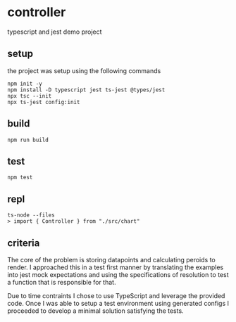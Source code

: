 # controller

typescript and jest demo project

## setup

the project was setup using the following commands

```
npm init -y
npm install -D typescript jest ts-jest @types/jest
npx tsc --init
npx ts-jest config:init
```

## build

```
npm run build
```

## test

```
npm test
```

## repl

```
ts-node --files
> import { Controller } from "./src/chart"
```

## criteria

The core of the problem is storing datapoints and calculating peroids to render. I approached this in a test first manner by translating the examples into jest mock expectations and using the specifications of resolution to test a function that is responsible for that.

Due to time contraints I chose to use TypeScript and leverage the provided code. Once I was able to setup a test environment using generated configs I proceeded to develop a minimal solution satisfying the tests.